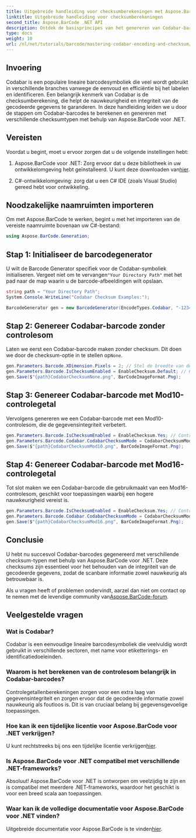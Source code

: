 ```yaml
---
title: Uitgebreide handleiding voor checksumberekeningen met Aspose.BarCode
linktitle: Uitgebreide handleiding voor checksumberekeningen
second_title: Aspose.BarCode .NET API
description: Ontdek de basisprincipes van het genereren van Codabar-barcodes met Aspose.BarCode voor .NET. Deze stapsgewijze handleiding behandelt het maken van barcodes met en zonder checksums, waarmee de gegevensintegriteit en nauwkeurigheid worden verbeterd.
type: docs
weight: 10
url: /nl/net/tutorials/barcode/mastering-codabar-encoding-and-checksum/guide-to-checksum-calculation/
---
```

## Invoering

Codabar is een populaire lineaire barcodesymboliek die veel wordt gebruikt in verschillende branches vanwege de eenvoud en efficiëntie bij het labelen en identificeren. Een belangrijk kenmerk van Codabar is de checksumberekening, die helpt de nauwkeurigheid en integriteit van de gecodeerde gegevens te garanderen. In deze handleiding leiden we u door de stappen om Codabar-barcodes te berekenen en genereren met verschillende checksumtypen met behulp van Aspose.BarCode voor .NET.

## Vereisten

Voordat u begint, moet u ervoor zorgen dat u de volgende instellingen hebt:

1.  Aspose.BarCode voor .NET: Zorg ervoor dat u deze bibliotheek in uw ontwikkelomgeving hebt geïnstalleerd. U kunt deze downloaden van[hier](https://releases.aspose.com/barcode/net/).
   
2. C#-ontwikkelomgeving: zorg dat u een C# IDE (zoals Visual Studio) gereed hebt voor ontwikkeling.


## Noodzakelijke naamruimten importeren

Om met Aspose.BarCode te werken, begint u met het importeren van de vereiste naamruimte bovenaan uw C#-bestand:

```csharp
using Aspose.BarCode.Generation;
```

## Stap 1: Initialiseer de barcodegenerator

 U wilt de Barcode Generator specifiek voor de Codabar-symboliek initialiseren. Vergeet niet om te vervangen`"Your Directory Path"` met het pad naar de map waarin u de barcode-afbeeldingen wilt opslaan.

```csharp
string path = "Your Directory Path";
System.Console.WriteLine("Codabar Checksum Examples:");

BarcodeGenerator gen = new BarcodeGenerator(EncodeTypes.Codabar, "-12345-");
```

## Stap 2: Genereer Codabar-barcode zonder controlesom

 Laten we eerst een Codabar-barcode maken zonder checksum. Dit doen we door de checksum-optie in te stellen op`None`.

```csharp
gen.Parameters.Barcode.XDimension.Pixels = 2; // Stel de breedte van de balken in
gen.Parameters.Barcode.IsChecksumEnabled = EnableChecksum.Default; // Geen controlegetal
gen.Save($"{path}CodabarChecksumNone.png", BarCodeImageFormat.Png);
```

## Stap 3: Genereer Codabar-barcode met Mod10-controlegetal

Vervolgens genereren we een Codabar-barcode met een Mod10-controlesom, die de gegevensintegriteit verbetert.

```csharp
gen.Parameters.Barcode.IsChecksumEnabled = EnableChecksum.Yes; // Controlesom inschakelen
gen.Parameters.Barcode.Codabar.CodabarChecksumMode = CodabarChecksumMode.Mod10; // Mod10 instellen
gen.Save($"{path}CodabarChecksumMod10.png", BarCodeImageFormat.Png);
```

## Stap 4: Genereer Codabar-barcode met Mod16-controlegetal

Tot slot maken we een Codabar-barcode die gebruikmaakt van een Mod16-controlesom, geschikt voor toepassingen waarbij een hogere nauwkeurigheid vereist is.

```csharp
gen.Parameters.Barcode.IsChecksumEnabled = EnableChecksum.Yes; // Controlesom inschakelen
gen.Parameters.Barcode.Codabar.CodabarChecksumMode = CodabarChecksumMode.Mod16; //Mod16 instellen
gen.Save($"{path}CodabarChecksumMod16.png", BarCodeImageFormat.Png);
```

## Conclusie

U hebt nu succesvol Codabar-barcodes gegenereerd met verschillende checksum-typen met behulp van Aspose.BarCode voor .NET. Deze checksums zijn essentieel voor het behouden van de integriteit van de gecodeerde gegevens, zodat de scanbare informatie zowel nauwkeurig als betrouwbaar is.

 Als u vragen heeft of problemen ondervindt, aarzel dan niet om contact op te nemen met de levendige community van[Aspose.BarCode-forum](https://forum.aspose.com/c/barcode/13).

## Veelgestelde vragen

### Wat is Codabar?

Codabar is een eenvoudige lineaire barcodesymboliek die veelvuldig wordt gebruikt in verschillende sectoren, met name voor etiketterings- en identificatiedoeleinden.

### Waarom is het berekenen van de controlesom belangrijk in Codabar-barcodes?

Controlegetallenberekeningen zorgen voor een extra laag van gegevensintegriteit en zorgen ervoor dat de gecodeerde informatie zowel nauwkeurig als foutloos is. Dit is van cruciaal belang bij gegevensgevoelige toepassingen.

### Hoe kan ik een tijdelijke licentie voor Aspose.BarCode voor .NET verkrijgen?

 U kunt rechtstreeks bij ons een tijdelijke licentie verkrijgen[hier](https://purchase.conholdate.com/temporary-license/).

### Is Aspose.BarCode voor .NET compatibel met verschillende .NET-frameworks?

Absoluut! Aspose.BarCode voor .NET is ontworpen om veelzijdig te zijn en is compatibel met meerdere .NET-frameworks, waardoor het geschikt is voor een breed scala aan toepassingen.

### Waar kan ik de volledige documentatie voor Aspose.BarCode voor .NET vinden?

 Uitgebreide documentatie voor Aspose.BarCode is te vinden[hier](https://reference.aspose.com/barcode/net/).